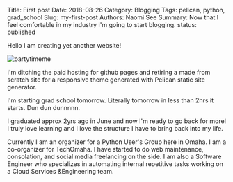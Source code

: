 Title: First post
Date: 2018-08-26 
Category: Blogging
Tags: pelican, python, grad_school
Slug: my-first-post
Authors: Naomi See
Summary: Now that I feel comfortable in my industry I'm going to start blogging.
status: published

Hello I am creating yet another website! 

![partytimeme]({attach}images/partyme.png)

I'm ditching the paid hosting for github pages and retiring a made from scratch site for a responsive theme generated with Pelican static site generator.

I'm starting grad school tomorrow. Literally tomorrow in less than 2hrs it starts. Dun dun dunnnnn. 

I graduated approx 2yrs ago in June and now I'm ready to go back for more! I truly love learning and I love the structure I have to bring back into my life. 

Currently I am an organizer for a Python User's Group here in Omaha. I am a co-organizer for TechOmaha. I have started to do web maintenance, consolation, and social media freelancing on the side. I am also a Software Engineer who specializes in automating internal repetitive tasks working on a Cloud Services &Engineering team. 

